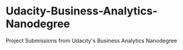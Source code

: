 # Udacity-Business-Analytics-Nanodegree
Project Submissions from Udacity's Business Analytics Nanodegree
